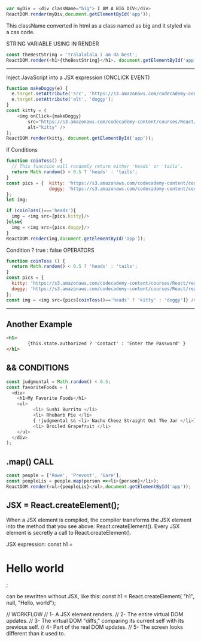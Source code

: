 
```Javascript
var myDiv = <div className="big"> I AM A BIG DIV</div>
ReactDOM.render(myDiv,document.getElementById('app'));
```
 This className converted in html as a class named as big and it styled via a css code.



 STRING VARIABLE USING IN RENDER
```Javascript
const theBestString = 'tralalalala i am da best';
ReactDOM.render(<h1>{theBestString}</h1>, document.getElementById('app'));
```
__________

Inject JavaScript into a JSX expression (ONCLICK EVENT)

```Javascript
function makeDoggy(e) {
  e.target.setAttribute('src', 'https://s3.amazonaws.com/codecademy-content/courses/React/react_photo-puppy.jpeg');
  e.target.setAttribute('alt', 'doggy');
}
const kitty = (
	<img onClick={makeDoggy} 
		src="https://s3.amazonaws.com/codecademy-content/courses/React/react_photo-kitty.jpg" 
		alt="kitty" />
);
ReactDOM.render(kitty, document.getElementById('app'));

```

 If Conditions

```Javascript 
function coinToss() {
  // This function will randomly return either 'heads' or 'tails'.
  return Math.random() < 0.5 ? 'heads' : 'tails';
}
const pics = {  kitty: 'https://s3.amazonaws.com/codecademy-content/courses/React/react_photo-kitty.jpg',
                doggy: 'https://s3.amazonaws.com/codecademy-content/courses/React/react_photo-puppy.jpeg'
};
let img;

if (coinToss()==='heads'){
  img = <img src={pics.kitty}/>
}else{
  img = <img src={pics.doggy}/>
}
ReactDOM.render(img,document.getElementById('app'));
```



Condition ? true : false OPERATORS

```Javascript
function coinToss () {
  return Math.random() < 0.5 ? 'heads' : 'tails';
}
const pics = {
  kitty: 'https://s3.amazonaws.com/codecademy-content/courses/React/react_photo-kitty.jpg',
  doggy: 'https://s3.amazonaws.com/codecademy-content/courses/React/react_photo-puppy.jpeg'
};
const img = <img src={pics[coinToss()=='heads' ? 'kitty' : 'doggy']} />;
```
____________________________

## Another Example
```HTML
<h1>
        {this.state.authorized ? 'Contact' : 'Enter the Password' }  
</h1>
```
## && CONDITIONS
```Javascript
const judgmental = Math.random() < 0.5;
const favoriteFoods = (
  <div>
    <h1>My Favorite Foods</h1>
    <ul>
          <li> Sushi Burrito </li>
          <li> Rhubarb Pie </li>
          { !judgmental && <li> Nacho Cheez Straight Out The Jar </li>}
          <li> Broiled Grapefruit </li>
    </ul>
  </div>
);
```


## .map() CALL
```Javascript
const people = ['Rowe', 'Prevost', 'Gare'];
const peopleLis = people.map(person =><li>{person}</li>);
ReactDOM.render(<ul>{peopleLis}</ul>,document.getElementById('app'));
```


 ## JSX = React.createElement();
 When a JSX element is compiled, the compiler transforms the JSX element into the method that you see above: 
 React.createElement(). Every JSX element is secretly a call to React.createElement().

 JSX expression:
	const h1 = <h1>Hello world</h1>;

can be rewritten without JSX, like this:
	const h1 = React.createElement( "h1", null, "Hello, world");



// WORKFLOW
// 1- A JSX element renders.
// 2- The entire virtual DOM updates.
// 3- The virtual DOM "diffs," comparing its current self with its previous self.
// 4- Part of the real DOM updates.
// 5- The screen looks different than it used to.


